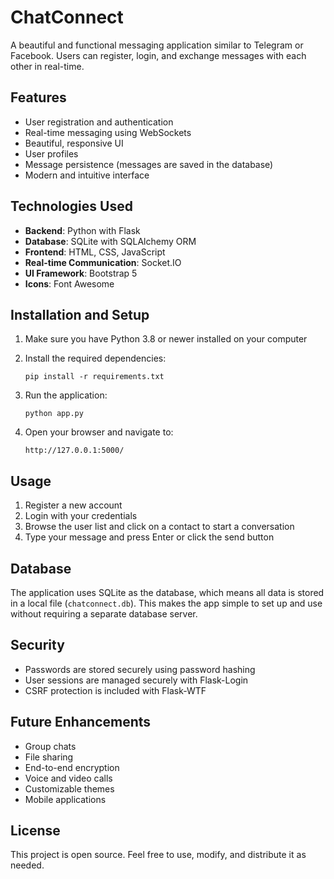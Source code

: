 # ChatConnect

A beautiful and functional messaging application similar to Telegram or Facebook. Users can register, login, and exchange messages with each other in real-time.

## Features

- User registration and authentication
- Real-time messaging using WebSockets
- Beautiful, responsive UI
- User profiles
- Message persistence (messages are saved in the database)
- Modern and intuitive interface

## Technologies Used

- **Backend**: Python with Flask
- **Database**: SQLite with SQLAlchemy ORM
- **Frontend**: HTML, CSS, JavaScript
- **Real-time Communication**: Socket.IO
- **UI Framework**: Bootstrap 5
- **Icons**: Font Awesome

## Installation and Setup

1. Make sure you have Python 3.8 or newer installed on your computer

2. Install the required dependencies:
   ```
   pip install -r requirements.txt
   ```

3. Run the application:
   ```
   python app.py
   ```

4. Open your browser and navigate to:
   ```
   http://127.0.0.1:5000/
   ```

## Usage

1. Register a new account
2. Login with your credentials
3. Browse the user list and click on a contact to start a conversation
4. Type your message and press Enter or click the send button

## Database

The application uses SQLite as the database, which means all data is stored in a local file (`chatconnect.db`). This makes the app simple to set up and use without requiring a separate database server.

## Security

- Passwords are stored securely using password hashing
- User sessions are managed securely with Flask-Login
- CSRF protection is included with Flask-WTF

## Future Enhancements

- Group chats
- File sharing
- End-to-end encryption
- Voice and video calls
- Customizable themes
- Mobile applications

## License

This project is open source. Feel free to use, modify, and distribute it as needed.
